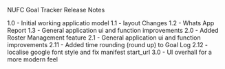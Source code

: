 NUFC Goal Tracker Release Notes

1.0     - Initial working applicatio model
1.1     - layout Changes
1.2     - Whats App Report
1.3     - General application ui and function improvements
2.0     - Added Roster Management feature
2.1     - General application ui and function improvements
2.11    - Added time rounding (round up) to Goal Log
2.12    - localise google font style and fix manifest start_url
3.0     - UI overhall for a more modern feel